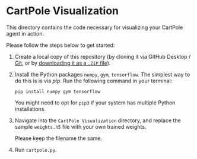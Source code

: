 # CartPole Visualization

This directory contains the code necessary for visualizing your CartPole agent in action.

Please follow the steps below to get started:

1. Create a local copy of this repository (by cloning it via GitHub Desktop / [Git](https://git-scm.com/docs/git-clone), or by [downloading it as a `.ZIP` file](https://github.com/Harrow-Enigma/ai-lecture-series-summer21/archive/refs/heads/main.zip)).

2. Install the Python packages `numpy`, `gym`, `tensorflow`. The simplest way to do this is is via *pip*. Run the following command in your terminal:
   
   `pip install numpy gym tensorflow`
   
   You might need to opt for `pip3` if your system has multiple Python installations.

3. Navigate into the `CartPole Visualization` directory, and replace the sample `weights.h5` file with your own trained weights.

   Please keep the filename the same.
   
4. Run `cartpole.py`. 
